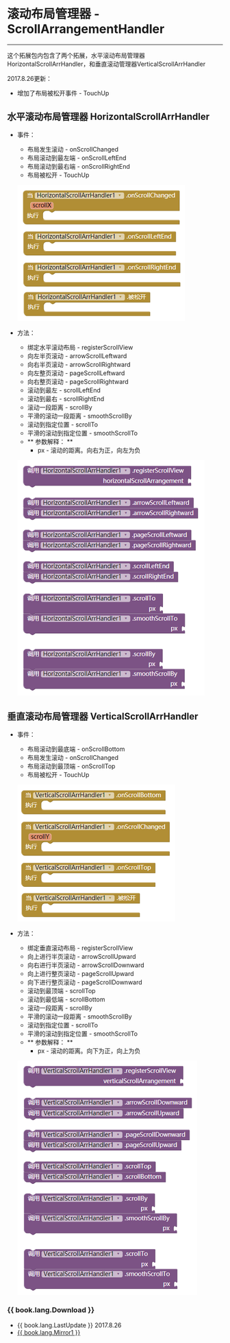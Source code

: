 # 滚动布局管理器 - ScrollArrangementHandler

---

这个拓展包内包含了两个拓展，水平滚动布局管理器HorizontalScrollArrHandler，和垂直滚动管理器VerticalScrollArrHandler

2017.8.26更新：
* 增加了布局被松开事件 - TouchUp


## 水平滚动布局管理器 HorizontalScrollArrHandler

* 事件：
  * 布局发生滚动 - onScrollChanged
  * 布局滚动到最左端 - onScrollLeftEnd
  * 布局滚动到最右端 - onScrollRightEnd
  * 布局被松开 - TouchUp

  ![](../images/ScrollArrangementHandler/HorizontalScrollArrHandler.events.png)

* 方法：
  * 绑定水平滚动布局 - registerScrollView
  * 向左半页滚动 - arrowScrollLeftward
  * 向右半页滚动 - arrowScrollRightward
  * 向左整页滚动 - pageScrollLeftward
  * 向右整页滚动 - pageScrollRightward
  * 滚动到最左 - scrollLeftEnd
  * 滚动到最右 - scrollRightEnd
  * 滚动一段距离 - scrollBy
  * 平滑的滚动一段距离 - smoothScrollBy
  * 滚动到指定位置 - scrollTo
  * 平滑的滚动到指定位置 - smoothScrollTo
  * ** 参数解释： **
    * px - 滚动的距离。向右为正，向左为负

  ![](../images/ScrollArrangementHandler/HorizontalScrollArrHandler.methods.png)


## 垂直滚动布局管理器 VerticalScrollArrHandler

* 事件：
  * 布局滚动到最底端 - onScrollBottom
  * 布局发生滚动 - onScrollChanged
  * 布局滚动到最顶端 - onScrollTop
  * 布局被松开 - TouchUp

  ![](../images/ScrollArrangementHandler/VerticalScrollArrHandler.events.png)

* 方法：
  * 绑定垂直滚动布局 - registerScrollView
  * 向上进行半页滚动 - arrowScrollUpward
  * 向右进行半页滚动 - arrowScrollDownward
  * 向上进行整页滚动 - pageScrollUpward
  * 向下进行整页滚动 - pageScrollDownward
  * 滚动到最顶端 - scrollTop
  * 滚动到最低端 - scrollBottom
  * 滚动一段距离 - scrollBy
  * 平滑的滚动一段距离 - smoothScrollBy
  * 滚动到指定位置 - scrollTo
  * 平滑的滚动到指定位置 - smoothScrollTo
  * ** 参数解释： **
    * px - 滚动的距离。向下为正，向上为负

  ![](../images/ScrollArrangementHandler/VerticalScrollArrHandler.methods.png)

### {{ book.lang.Download }}
* {{ book.lang.LastUpdate }} 2017.8.26
* <a href="/aix/cn.colintree.aix.ScrollArrangementHandler.aix" target="_blank">{{ book.lang.Mirror1 }}</a>